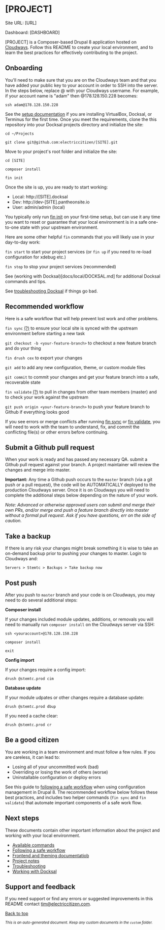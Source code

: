# [PROJECT]

Site URL: [URL]

Dashboard: [DASHBOARD]

[PROJECT] is a Composer-based Drupal 8 application hosted on [Cloudways](https://platform.cloudways.com). Follow this README to create your local environment, and to learn the best practices for effectively contributing to the project.

## Onboarding

You'll need to make sure that you are on the Cloudways team and that you have added your public key to your account in order to SSH into the server. In the steps below, replace <youraccount>@ with your Cloudways username. For example, if your account name is "adam" then <youraccount>@178.128.150.228 becomes:

```
ssh adam@178.128.150.228
```

See the [setup documentation](docs/SETUP.md) if you are installing VirtualBox, Docksal, or Terminus for the first time. Once you meet the requirements, clone the this repository into your Docksal projects directory and initialize the site:

```cd ~/Projects```

```git clone git@github.com:electriccitizen/[SITE].git```

Move to your project's root folder and initialize the site:

```cd [SITE]```

```composer install```

```fin init```

Once the site is up, you are ready to start working:

* Local: http://[SITE].docksal
* Dev: http://dev-[SITE].pantheonsite.io
* User: admin/admin (local)

You typically only run [fin init](docs/commands/INIT.md) on your first-time setup, but can use it any time you want to reset or guarantee that your local environment is in a safe one-to-one state with your upstream environment.

Here are some other helpful ```fin``` commands that you will likely use in your day-to-day work:

```fin start``` to start your project services (or ```fin up``` if you need to re-load configuration for xdebug etc.)

```fin stop``` to stop your project services (recommended)

See (working with Docksal)[docs/local/DOCKSAL.md] for additional Docksal commands and tips.

See [troubleshooting Docksal](docs/local/TROUBLESHOOT.md) if things go bad.


## Recommended workflow

Here is a safe workflow that will help prevent lost work and other problems.

```fin sync``` [(?)](docs/commands/SYNC.md) to ensure your local site is synced with the upstream environment before starting a new task

```git checkout -b <your-feature-branch>``` to checkout a new feature branch and do your thing

```fin drush cex``` to export your changes

```git add``` to add any new configuration, theme, or custom module files

```git commit``` to commit your changes and get your feature branch into a safe, recoverable state

```fin validate``` [(?)](docs/commands/VALIDATE.md)  to pull in changes from other team members (master) and to check your work against the upstream

```git push origin <your-feature-branch>``` to push your feature branch to Github if everything looks good

If you see errors or merge conflicts after running [fin sync](docs/commands/SYNC.md) or [fin validate](docs/commands/VALIDATE.md), you will need to work with the team to understand, fix, and commit the conflicting file(s) or other errors before continuing.

## Submit a Github pull request

When your work is ready and has passed any necessary QA. submit a Github pull request against your branch. A project maintainer will review the changes and merge into master.

**Important:** Any time a Github push occurs to the ```master``` branch (via a git push or a pull request), the code will be AUTOMATICALLY deployed to the production Cloudways server. Once it is on Cloudways you will need to complete the additional steps below depending on the nature of your work.

*Note: Advanced or otherwise approved users can submit and merge their own PRs, and/or merge and push a feature branch directly into master without a formal pull request. Ask if you have questions, err on the side of caution.*

## Take a backup

If there is any risk your changes might break something it is wise to take an on-demand backup prior to pushing your changes to master. Login to Cloudways and:

```Servers > Stemtc > Backups > Take backup now```

## Post push

After you push to ```master``` branch and your code is on Cloudways, you may need to do several additional steps:

**Composer install**

If your changes included module updates, additions, or removals you will need to manually run ```composer install``` on the Cloudways server via SSH:

```ssh <youraccount>@178.128.150.228```

```composer install```

```exit```

**Config import**

If your changes require a config import:

```drush @stemtc.prod cim```

**Database update**

If your module udpates or other changes require a database update:

```drush @stemtc.prod dbup```

If you need a cache clear:

```drush @stemtc.prod cr```

 ## Be a good citizen

You are working in a team environment and must follow a few rules. If you are careless, it can lead to:

* Losing all of your uncommitted work (bad)
* Overriding or losing the work of others (worse)
* Uninstallable configuration or deploy errors

See this guide to [following a safe workflow](docs/workflow/WORKFLOW.md) when using configuration management in Drupal 8. The recommended workflow below follows these best practices, and includes two helper commands (```fin sync``` and ```fin validate```) that automate important components of a safe work flow.


## Next steps

These documents contain other important information about the project and working with your local environment.

* [Available commands](docs/commands/COMMANDS.md)
* [Following a safe workflow](docs/workflow/WORKFLOW.md)
* [Frontend and theming documentatiob](docs/frontend/THEME.md)
* [Project notes](docs/custom/NOTES.md)
* [Troubleshooting](docs/local/TROUBLESHOOT.md)
* [Working with Docksal](docs/local/DOCKSAL.md)

## Support and feedback

If you need support or find any errors or suggested improvements in this README contact <tim@electriccitizen.com>.

[Back to top](#[Project])

*<small>This is an auto-generated document. Keep any custom documents in the ```custom``` folder.</small>*
